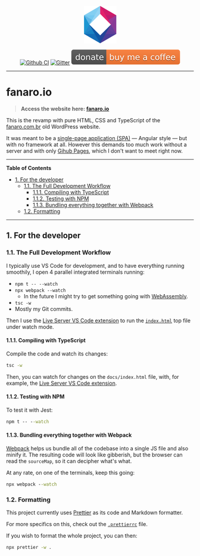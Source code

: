 <p align="center">
  <a href="https://fanaro.io"><img src="assets/logo_400.png" height="100px" alt="Logo" /></a>
</p>

<p align="center">
  <a href="https://github.com/FanaroEngineering/fanaro.io/actions"><img src="https://github.com/FanaroEngineering/fanaro.io/workflows/TS%20Tests/badge.svg" alt="Github CI" /></a>
  <a href="https://gitter.im/fanaroio/community?utm_source=badge&utm_medium=badge&utm_campaign=pr-badge&utm_content=badge"><img src="https://badges.gitter.im/fanaroio/community.svg" alt="Gitter" /></a>
  <a href="https://www.buymeacoffee.com/psygo"><img src="assets/buy_me_a_coffee_shield.svg" alt="Buy Me A Coffee" /></a>
</p>

---

# fanaro.io

> **Access the website here: [fanaro.io][fanaro.io]**

This is the revamp with pure HTML, CSS and TypeScript of the [fanaro.com.br][fanaro.com.br] old WordPress website.

It was meant to be a [single-page application (SPA)][spa] &mdash; Angular style &mdash; but with no framework at all. However this demands too much work without a server and with only [Gihub Pages][gh_pages], which I don't want to meet right now.


[fanaro.com.br]: https://fanaro.com.br
[fanaro.io]: https://fanaro.io
[gh_pages]: https://pages.github.com/
[spa]: https://developer.mozilla.org/en-US/docs/Glossary/SPA

---

**Table of Contents**

<div id="user-content-toc">
  <ul>
    <li><a href="#1-for-the-developer">1. For the developer</a>
      <ul>
        <li><a href="#11-the-full-development-workflow">1.1. The Full Development Workflow</a>
          <ul>
            <li><a href="#111-compiling-with-typescript">1.1.1. Compiling with TypeScript</a></li>
            <li><a href="#112-testing-with-npm">1.1.2. Testing with NPM</a></li>
            <li><a href="#113-bundling-everything-together-with-webpack">1.1.3. Bundling everything together with Webpack</a></li>
          </ul>
        </li>
        <li><a href="#12-formatting">1.2. Formatting</a></li>
      </ul>
    </li>
  </ul>
</div>

---

## 1. For the developer

### 1.1. The Full Development Workflow

I typically use VS Code for development, and to have everything running smoothily, I open 4 parallel integrated terminals running:

- `npm t -- --watch`
- `npx webpack --watch`
    - In the future I might try to get something going with [WebAssembly][wasm].
- `tsc -w`
- Mostly my Git commits.

Then I use the [Live Server VS Code extension][live-server] to run the [`index.html`][index] top file under watch mode.


[index]: index.html
[wasm]: https://webassembly.org/

#### 1.1.1. Compiling with TypeScript

Compile the code and watch its changes:

```cmd
tsc -w
```

Then, you can watch for changes on the `docs/index.html` file, with, for example, the [Live Server VS Code extension][live-server].


[live-server]: https://marketplace.visualstudio.com/items?itemName=ritwickdey.LiveServer

#### 1.1.2. Testing with NPM

To test it with Jest:

```cmd
npm t -- --watch
```

#### 1.1.3. Bundling everything together with Webpack

[Webpack][webpack] helps us bundle all of the codebase into a single JS file and also minify it. The resulting code will look like gibberish, but the browser can read the `sourceMap`, so it can decipher what's what.

At any rate, on one of the terminals, keep this going:

```cmd
npx webpack --watch
```


[webpack]: https://webpack.js.org/

### 1.2. Formatting

This project currently uses [Prettier][prettier] as its code and Markdown formatter.

For more specifics on this, check out the [`.prettierrc`][prettierrc] file.

If you wish to format the whole project, you can then:

```cmd
npx prettier -w .
```


[prettier]: https://marketplace.visualstudio.com/items?itemName=esbenp.prettier-vscode
[prettierrc]: .prettierrc
